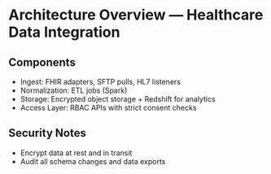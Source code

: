 # Architecture Overview — Healthcare Data Integration

## Components
- Ingest: FHIR adapters, SFTP pulls, HL7 listeners
- Normalization: ETL jobs (Spark)
- Storage: Encrypted object storage + Redshift for analytics
- Access Layer: RBAC APIs with strict consent checks

## Security Notes
- Encrypt data at rest and in transit
- Audit all schema changes and data exports

